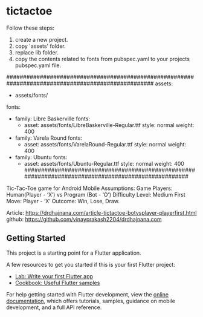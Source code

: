 # tictactoe
Follow these steps:
1. create a new project.
2. copy 'assets' folder.
3. replace lib folder.
4. copy the contents related to fonts from pubspec.yaml to your projects pubspec.yaml file.

####################################################################################################
 assets:
   - assets/fonts/

 fonts:
   - family: Libre Baskerville
     fonts:
       - asset: assets/fonts/LibreBaskerville-Regular.ttf
         style: normal
         weight: 400
   - family: Varela Round 
     fonts:
       - asset: assets/fonts/VarelaRound-Regular.ttf
         style: normal
         weight: 400
   - family: Ubuntu
     fonts:
       - asset: assets/fonts/Ubuntu-Regular.ttf
         style: normal
         weight: 400
####################################################################################################

Tic-Tac-Toe game for Android Mobile
Assumptions:
Game Players: Human(Player - ‘X’) vs Program (Bot - ‘O’)
Difficulty Level: Medium
First Move: Player - ‘X’
Outcome: Win, Lose, Draw.


Article:
https://drdhajnana.com/article-tictactoe-botvsplayer-playerfirst.html
github:
https://github.com/vinayprakash2204/drdhajnana.com



## Getting Started

This project is a starting point for a Flutter application.

A few resources to get you started if this is your first Flutter project:

- [Lab: Write your first Flutter app](https://docs.flutter.dev/get-started/codelab)
- [Cookbook: Useful Flutter samples](https://docs.flutter.dev/cookbook)

For help getting started with Flutter development, view the
[online documentation](https://docs.flutter.dev/), which offers tutorials,
samples, guidance on mobile development, and a full API reference.
